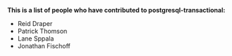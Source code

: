**This is a list of people who have contributed to postgresql-transactional:**

- Reid Draper
- Patrick Thomson 
- Lane Sppala
- Jonathan Fischoff